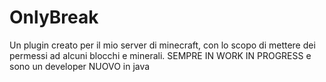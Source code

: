 # OnlyBreak
Un plugin creato per il mio server di minecraft, con lo scopo di mettere dei permessi ad alcuni blocchi e minerali. SEMPRE IN WORK IN PROGRESS e sono un developer NUOVO in java
